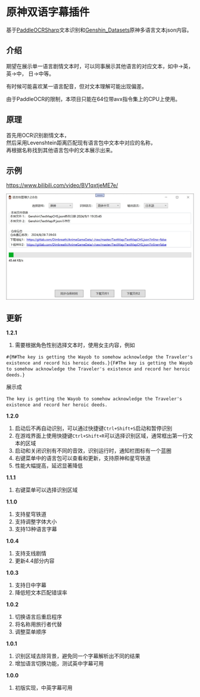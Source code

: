 # 原神双语字幕插件

基于[PaddleOCRSharp](https://github.com/raoyutian/PaddleOCRSharp)文本识别和[Genshin_Datasets](https://github.com/AI-Hobbyist/Genshin_Voice_Sorting_Scripts/tree/main/AI%20Hobbyist%20Version/Indexs)原神多语言文本json内容。

## 介绍

期望在展示单一语言剧情文本时，可以同事展示其他语言的对应文本，如中->英， 英->中， 日->中等。

有时候可能喜欢某一语言配音，但对文本理解可能出现偏差。

由于PaddleOCR的限制，本项目只能在64位带avx指令集上的CPU上使用。

## 原理

首先用OCR识别剧情文本，  
然后采用Levenshtein距离匹配现有语言包中文本中对应的名称，  
再根据名称找到其他语言包中的文本展示出来。

## 示例
https://www.bilibili.com/video/BV1qxtjeME7e/

![语言包管理](images/textMap.JPG)

## 更新

**1.2.1**  
1. 需要根据角色性别选择文本时，使用女主内容，例如
```
#{M#The key is getting the Wayob to somehow acknowledge the Traveler's existence and record his heroic deeds.}{F#The key is getting the Wayob to somehow acknowledge the Traveler's existence and record her heroic deeds.}
```
展示成
```
The key is getting the Wayob to somehow acknowledge the Traveler's existence and record her heroic deeds.
```

**1.2.0**  
1. 启动后不再自动识别，可以通过快捷键`Ctrl+Shift+S`启动和暂停识别
2. 在游戏界面上使用快捷键`Ctrl+Shift+R`可以选择识别区域，通常框出第一行文本的区域
3. 启动和关闭识别有不同的音效，识别运行时，通知栏图标有一个蓝圈
4. 右键菜单中的语言包可以查看和更新，支持原神和星穹铁道
5. 性能大幅提高，延迟显著降低


**1.1.1**  
1. 右键菜单可以选择识别区域

**1.1.0**  
1. 支持星穹铁道
2. 支持调整字体大小
3. 支持13种语言字幕

**1.0.4**  
1. 支持支线剧情
2. 更新4.4部分内容

**1.0.3**  
1. 支持日中字幕
2. 降低短文本匹配错误率

**1.0.2**  
1. 切换语言后重启程序
2. 将名称用旅行者代替
3. 调整菜单顺序

**1.0.1**  
1. 识别区域去除背景，避免同一个字幕解析出不同的结果
2. 增加语言切换功能，测试英中字幕可用

**1.0.0**  
1. 初版实现，中英字幕可用

